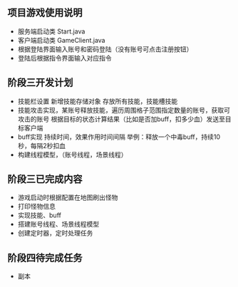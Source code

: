 ## 项目游戏使用说明
* 服务端启动类 Start.java
* 客户端启动类 GameClient.java
* 根据登陆界面输入账号和密码登陆（没有账号可点击注册按钮）
* 登陆后根据指令界面输入对应指令

## 阶段三开发计划

* 技能栏设置 新增技能存储对象 存放所有技能，技能槽技能
* 技能攻击实现，某账号释放技能，遍历周围格子范围指定数量的账号，获取可攻击的账号 根据目标的状态计算结果（比如是否加buff，扣多少血）发送至目标客户端
* buff实现  持续时间，效果作用时间间隔  举例：释放一个中毒buff，持续10秒，每隔2秒扣血
* 构建线程模型，（账号线程，场景线程）

## 阶段三已完成内容
* 游戏启动时根据配置在地图刷出怪物
* 打印怪物信息
* 实现技能、buff
* 搭建账号线程、场景线程模型
* 创建定时器，定时处理任务

## 阶段四待完成任务
* 副本